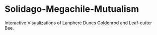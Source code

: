 # Solidago-Megachile-Mutualism
Interactive Visualizations of Lanphere Dunes Goldenrod and Leaf-cutter Bee. 
